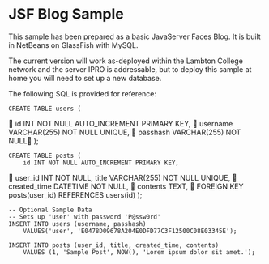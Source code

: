 # JSF Blog Sample

This sample has been prepared as a basic JavaServer Faces Blog. It is built in
NetBeans on GlassFish with MySQL.

The current version will work as-deployed within the Lambton College network and
the server IPRO is addressable, but to deploy this sample at home you will need
to set up a new database.

The following SQL is provided for reference:

    CREATE TABLE users (
       id INT NOT NULL AUTO_INCREMENT PRIMARY KEY,
       username VARCHAR(255) NOT NULL UNIQUE,
       passhash VARCHAR(255) NOT NULL
    );
    
    CREATE TABLE posts (
        id INT NOT NULL AUTO_INCREMENT PRIMARY KEY,
       user_id INT NOT NULL,
        title VARCHAR(255) NOT NULL UNIQUE,
       created_time DATETIME NOT NULL,
       contents TEXT,
       FOREIGN KEY posts(user_id) REFERENCES users(id)
    );
    
    -- Optional Sample Data
    -- Sets up 'user' with password 'P@ssw0rd'
    INSERT INTO users (username, passhash) 
        VALUES('user', 'E0478D09678A204E0DFD77C3F12500C08E03345E');
    
    INSERT INTO posts (user_id, title, created_time, contents)
        VALUES (1, 'Sample Post', NOW(), 'Lorem ipsum dolor sit amet.');
